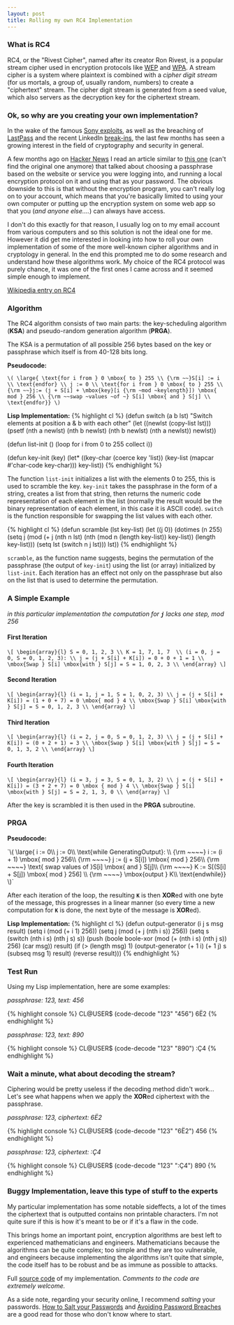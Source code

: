 ```yaml
---
layout: post
title: Rolling my own RC4 Implementation
---
```


### What is RC4

RC4, or the "Rivest Cipher", named after its creator Ron Rivest, is a popular stream cipher used in encryption protocols like [WEP](http://en.wikipedia.org/wiki/Wired_Equivalent_Privacy) and [WPA](http://en.wikipedia.org/wiki/Wi-Fi_Protected_Access). A stream cipher is a system where plaintext is combined with a *cipher digit stream* (for us mortals, a group of, usually random, numbers) to create a "ciphertext" stream. The cipher digit stream is generated from a seed value, which also servers as the decryption key for the ciphertext stream.

### Ok, so why are you creating your own implementation?

In the wake of the famous [Sony exploits](http://www.wired.com/gamelife/2011/05/sony-online-entertainment-hack/), as well as the breaching of [LastPass](http://www.pcworld.com/article/227268/lastpass_ceo_explains_possible_hack.html) and the recent LinkedIn [break-ins](http://www.forbes.com/sites/reuvencohen/2012/06/06/linkedin-hacked-a-few-apps-suggestions-for-protecting-your-online-passwords/), the last few months has seen a growing interest in the field of cryptography and security in general. 

A few months ago on [Hacker News](http://news.ycombinator.com) I read an article similar to [this one](http://lifehacker.com/5715794/how-to-write-down-and-encrypt-your-passwords-with-an-old+school-tabula-recta) (can't find the original one anymore) that talked about choosing a passphrase based on the website or service you were logging into, and running a local encryption protocol on it and using that as your password. The obvious downside to this is that without the encryption program, you can't really log on to your account, which means that you're basically limited to using your own computer or putting up the encryption system on some web app so that you (*and anyone else....*) can always have access.

I don't do this exactly for that reason, I usually log on to my email account from various computers and so this solution is not the ideal one for me. However it did get me interested in looking into how to roll your own implementation of some of the more well-known cipher algorithms and in cryptology in general. In the end this prompted me to do some research and understand how these algorithms work. My choice of the RC4 protocol was purely chance, it was one of the first ones I came across and it seemed simple enough to implement.

[Wikipedia entry on RC4](http://en.wikipedia.org/wiki/RC4)

### Algorithm

The RC4 algorithm consists of two main parts: the key-scheduling algorithm (**KSA**) and pseudo-random generation algorithm (**PRGA**).

The KSA is a permutation of all possible 256 bytes based on the key or passphrase which itself is from 40-128 bits long.

**Pseudocode:**

`\(
\large{ \text{for i from } 0 \mbox{ to } 255 \\
{\rm ~~}S[i] := i \\
\text{endfor} \\
j := 0 \\
\text{for i from } 0 \mbox{ to } 255 \\
{\rm ~~}j:= (j + S[i] + \mbox{key}[i {\rm ~mod ~keylength}]) \mbox{ mod } 256 \\
{\rm ~~swap ~values ~of ~} S[i] \mbox{ and } S[j] \\
\text{endfor}}
\)`

**Lisp Implementation:**
{% highlight cl %}
(defun switch (a b lst)
"Switch elements at position a & b with each other"
  (let ((newlst (copy-list lst)))
    (psetf (nth a newlst) (nth b newlst)
           (nth b newlst) (nth a newlst))
    newlst))

(defun list-init ()
  (loop for i from 0 to 255
    collect i))

(defun key-init (key)
  (let* ((key-char (coerce key 'list))
         (key-list (mapcar #'char-code key-char)))
    key-list))
{% endhighlight %}

The function `list-init` initializes a list with the elements 0 to 255, this is used to scramble the key. `key-init` takes the passphrase in the form of a string, creates a list from that string, then returns the numeric code representation of each element in the list (normally the result would be the binary representation of each element, in this case it is ASCII code). `switch` is the function responsible for swapping the list values with each other.

{% highlight cl %}
(defun scramble (lst key-list)
  (let ((j 0))
    (dotimes (n 255)
      (setq j (mod (+ j
                      (nth n lst)
                      (nth (mod n (length key-list))
                           key-list))
                   (length key-list)))
      (setq lst (switch n j lst)))
    lst))
{% endhighlight %}

`scramble`, as the function name suggests, begins the permutation of the passphrase (the output of `key-init`) using the list (or array) initialized by `list-init`. Each iteration has an effect not only on the passphrase but also on the list that is used to determine the permutation.

### A Simple Example
*in this particular implementation the computation for **`j`** lacks one step, mod 256*

#### First Iteration

`\[
\begin{array}{l}
S = 0, 1, 2, 3 \\
K = 1, 7, 1, 7  \\
(i = 0, j = 0, S = 0, 1, 2, 3): \\
j = (j + S[i] + K[i]) = 0 + 0 + 1 = 1 \\
\mbox{Swap } S[i] \mbox{with } S[j] = S = 1, 0, 2, 3 \\
\end{array}
\]`

#### Second Iteration
`\[
\begin{array}{l}
(i = 1, j = 1, S = 1, 0, 2, 3) \\
j = (j + S[i] + K[i]) = (1 + 0 + 7) = 0 \mbox{ mod } 4 \\
\mbox{Swap } S[i] \mbox{with } S[j] = S = 0, 1, 2, 3 \\
\end{array}
\]`  

#### Third Iteration
`\[
\begin{array}{l}
(i = 2, j = 0, S = 0, 1, 2, 3) \\
j = (j + S[i] + K[i]) = (0 + 2 + 1) = 3 \\
\mbox{Swap } S[i] \mbox{with } S[j] = S = 0, 1, 3, 2 \\
\end{array}
\]`

#### Fourth Iteration
`\[
\begin{array}{l}
(i = 3, j = 3, S = 0, 1, 3, 2) \\
j = (j + S[i] + K[i]) = (3 + 2 + 7) = 0 \mbox { mod } 4 \\
\mbox{Swap } S[i] \mbox{with } S[j] = S = 2, 1, 3, 0 \\
\end{array}
\]`

After the key is scrambled it is then used in the **PRGA** subroutine.

### PRGA

**Pseudocode:**

<section class="code">
`\(
\large{ i := 0\\
j := 0\\
\text{while GeneratingOutput}: \\
{\rm ~~~~} i := (i + 1) \mbox{ mod } 256\\
{\rm ~~~~} j := (j + S[i]) \mbox{ mod } 256\\
{\rm ~~~~} \text{ swap values of }S[i] \mbox{ and } S[j]\\
{\rm ~~~~} K := S[(S[i] + S[j]) \mbox{ mod } 256] \\
{\rm ~~~~} \mbox{output } K\\
\text{endwhile}}
\)`
</section>

After each iteration of the loop, the resulting **`K`** is then **XOR**ed with one byte of the message, this progresses in a linear manner (so every time a new computation for **`K`** is done, the next byte of the message is **XOR**ed).

**Lisp Implementation:**
{% highlight cl %}
(defun output-generator (i j s msg result)
  (setq i (mod (+ i 1) 256))
  (setq j (mod (+ j (nth i s)) 256))
  (setq s (switch (nth i s)
                  (nth j s) s))
  (push (boole boole-xor (mod (+ (nth i s)
                                 (nth j s))
                              256)
               (car msg)) result)
  (if (> (length msg) 1)
      (output-generator (+ 1 i)
                        (+ 1 j)
                        s
                        (subseq msg 1)
                        result)
      (reverse result)))
{% endhighlight %}

### Test Run
Using my Lisp implementation, here are some examples:

*passphrase: 123, text: 456*
<section class="shell">
{% highlight console %}
CL@USER$ (code-decode "123" "456")
6Ë2
{% endhighlight %}
</section>

*passphrase: 123, text: 890*
<section class="shell">
{% highlight console %}
CL@USER$ (code-decode "123" "890")
:Ç4
{% endhighlight %}
</section>

### Wait a minute, what about decoding the stream?
Ciphering would be pretty useless if the decoding method didn't work... Let's see what happens when we apply the **XOR**ed ciphertext with the passphrase.

*passphrase: 123, ciphertext: 6Ë2*
<section class="shell">
{% highlight console %}
CL@USER$ (code-decode "123" "6Ë2")
456
{% endhighlight %}
</section>

*passphrase: 123, ciphertext: :Ç4*
<section class="shell">
{% highlight console %}
CL@USER$ (code-decode "123" ":Ç4")
890
{% endhighlight %}
</section>

### Buggy Implementation, leave this type of stuff to the experts
My particular implementation has some notable sideffects, a lot of the times the ciphertext that is outputted contains non printable characters. I'm not quite sure if this is how it's meant to be or if it's a flaw in the code.

This brings home an important point, encryption algorithms are best left to experienced mathematicians and engineers. Mathematicians because the algorithms can be quite complex; too simple and they are too vulnerable, and engineers because implementing the algorithms isn't quite that simple, the code itself has to be robust and be as immune as possible to attacks.

Full [source code](https://github.com/paradigmshift/salt-n-pepper) of my implementation. *Comments to the code are extremely welcome.*

As a side note, regarding your security online, I recommend *salting* your passwords. [How to Salt your Passwords](http://peebs.org/heres-how-to-salt-your-own-passwords-and-prev) and [Avoiding Password Breaches](http://www.readwriteweb.com/archives/avoiding-password-breaches-101-salt-your-hash.php) are a good read for those who don't know where to start.
